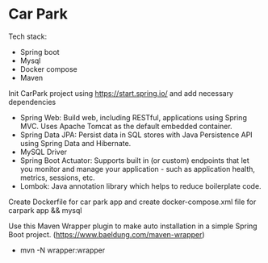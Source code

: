 # Car Park
Tech stack:
- Spring boot
- Mysql
- Docker compose
- Maven

Init CarPark project using https://start.spring.io/ and add necessary dependencies 
- Spring Web: Build web, including RESTful, applications using Spring MVC. Uses Apache Tomcat as the default embedded container.
- Spring Data JPA: Persist data in SQL stores with Java Persistence API using Spring Data and Hibernate.
- MySQL Driver
- Spring Boot Actuator: Supports built in (or custom) endpoints that let you monitor and manage your application - such as application health, metrics, sessions, etc.
- Lombok: Java annotation library which helps to reduce boilerplate code.

Create Dockerfile for car park app and create docker-compose.xml file for carpark app && mysql

Use this Maven Wrapper plugin to make auto installation in a simple Spring Boot project. (https://www.baeldung.com/maven-wrapper)
- mvn -N wrapper:wrapper